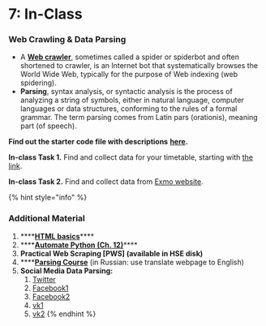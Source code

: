 # 7: In-Class

### Web Crawling & Data Parsing <a id="Web-Crawling-&amp;-Data-Parsing"></a>

* A [**Web crawler**](https://medium.com/@allisonmorgan/short-essay-on-web-crawling-scraping-8abf1b232b65), sometimes called a spider or spiderbot and often shortened to crawler, is an Internet bot that systematically browses the World Wide Web, typically for the purpose of Web indexing \(web spidering\).
* **Parsing**, syntax analysis, or syntactic analysis is the process of analyzing a string of symbols, either in natural language, computer languages or data structures, conforming to the rules of a formal grammar. The term parsing comes from Latin pars \(orationis\), meaning part \(of speech\).

**Find out the starter code file with descriptions** [**here**](https://nbviewer.jupyter.org/github/ternikov/hse/blob/gh-pages/folder/Seminar07.ipynb)**.**

**In-class Task 1.** Find and collect data for your timetable, starting with [the link](https://spb.hse.ru/en/ba/management/timetable).

**In-class Task 2.** Find and collect data from [Exmo website](https://exmo.me/en/trade/BTC_USD).

{% hint style="info" %}
### Additional Material

1. \*\*\*\*[**HTML basics**](https://www.geeksforgeeks.org/html-basics/)\*\*\*\*
2. \*\*\*\*[**Automate Python \(Ch. 12\)**](https://automatetheboringstuff.com/2e/chapter12/)\*\*\*\*
3. **Practical Web Scraping \[PWS\] \(available in HSE disk\)**
4. \*\*\*\*[**Parsing Course**](https://proglib.io/p/parsing-course) \(in Russian: use translate webpage to English\)
5. **Social Media Data Parsing:**
   1. [Twitter](https://www.toptal.com/python/twitter-data-mining-using-python)
   2. [Facebook1](https://medium.com/@DrGabrielA81/python-how-getting-facebook-data-and-insights-using-facebook-sdk-9de14d3c12fb)
   3. [Facebook2](https://www.kdnuggets.com/2017/06/6-interesting-things-facebook-python.html)
   4. [vk1](https://habr.com/ru/post/319178/)
   5. [vk2](https://proglib.io/p/python-vk-api-1/)
{% endhint %}

